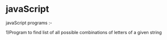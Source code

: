 # javaScript
javaScript programs :-
 
 1)Program to find list of all possible combinations of letters of a given string
